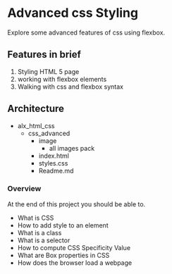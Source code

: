 # Advanced css Styling 
Explore some advanced features of css using flexbox.


## Features in brief
1. Styling HTML 5 page
2. working with flexbox elements
3. Walking with css and flexbox syntax


## Architecture

- alx_html_css
  - css_advanced
    - image
      - all images pack
    - index.html
    - styles.css
    - Readme.md


### Overview
At the end of this project you should be able to. 

- What is CSS
- How to add style to an element
- What is a class
- What is a selector
- How to compute CSS Specificity Value
- What are Box properties in CSS
- How does the browser load a webpage